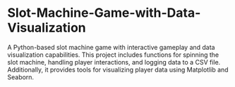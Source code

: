 # Slot-Machine-Game-with-Data-Visualization
A Python-based slot machine game with interactive gameplay and data visualization capabilities. This project includes functions for spinning the slot machine, handling player interactions, and logging data to a CSV file. Additionally, it provides tools for visualizing player data using Matplotlib and Seaborn.
